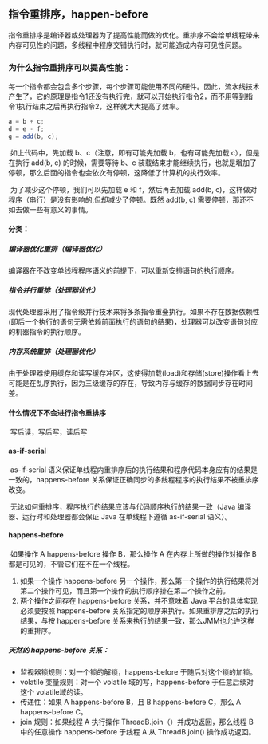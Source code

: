 ## 指令重排序，happen-before

​	指令重排序是编译器或处理器为了提高性能而做的优化。重排序不会给单线程带来内存可见性的问题，多线程中程序交错执行时，就可能造成内存可见性问题。

### 为什么指令重排序可以提高性能：

​	每一个指令都会包含多个步骤，每个步骤可能使用不同的硬件。因此，流水线技术产生了，它的原理是指令1还没有执行完，就可以开始执行指令2，而不用等到指令1执行结束之后再执行指令2，这样就大大提高了效率。

```java
a = b + c;
d = e - f;
g = add(b, c);
```

​	如上代码中，先加载 b、c（注意，即有可能先加载 b，也有可能先加载 c），但是在执行 add(b, c) 的时候，需要等待 b、c 装载结束才能继续执行，也就是增加了停顿，那么后面的指令也会依次有停顿，这降低了计算机的执行效率。

​	为了减少这个停顿，我们可以先加载 e 和 f，然后再去加载 add(b, c)，这样做对程序（串行）是没有影响的,但却减少了停顿。既然 add(b, c) 需要停顿，那还不如去做一些有意义的事情。

#### 分类：

##### 编译器优化重排（编译器优化）

​	编译器在不改变单线程程序语义的前提下，可以重新安排语句的执行顺序。

##### 指令并行重排（处理器优化）

​	现代处理器采用了指令级并行技术来将多条指令重叠执行。如果不存在数据依赖性(即后一个执行的语句无需依赖前面执行的语句的结果)，处理器可以改变语句对应的机器指令的执行顺序。

##### 内存系统重排（处理器优化）

​	由于处理器使用缓存和读写缓存冲区，这使得加载(load)和存储(store)操作看上去可能是在乱序执行，因为三级缓存的存在，导致内存与缓存的数据同步存在时间差。

#### 什么情况下不会进行指令重排序

​    写后读，写后写，读后写

#### as-if-serial

​	as-if-serial 语义保证单线程内重排序后的执行结果和程序代码本身应有的结果是一致的，happens-before 关系保证正确同步的多线程程序的执行结果不被重排序改变。

​	无论如何重排序，程序执行的结果应该与代码顺序执行的结果一致（Java 编译器、运行时和处理器都会保证 Java 在单线程下遵循 as-if-serial 语义）。

#### happens-before

​	如果操作 A happens-before 操作 B，那么操作 A 在内存上所做的操作对操作 B 都是可见的，不管它们在不在一个线程。

1. 如果一个操作 happens-before 另一个操作，那么第一个操作的执行结果将对第二个操作可见，而且第一个操作的执行顺序排在第二个操作之前。
2. 两个操作之间存在 happens-before 关系，并不意味着 Java 平台的具体实现必须要按照 happens-before 关系指定的顺序来执行。如果重排序之后的执行结果，与按 happens-before 关系来执行的结果一致，那么JMM也允许这样的重排序。

##### 天然的 happens-before 关系：

- 监视器锁规则：对一个锁的解锁，happens-before 于随后对这个锁的加锁。
- volatile 变量规则：对一个 volatile 域的写，happens-before 于任意后续对这个 volatile域的读。
- 传递性：如果 A happens-before B，且 B happens-before C，那么 A happens-before C。
- join 规则：如果线程 A 执行操作 ThreadB.join（）并成功返回，那么线程 B 中的任意操作 happens-before 于线程 A 从 ThreadB.join() 操作成功返回。